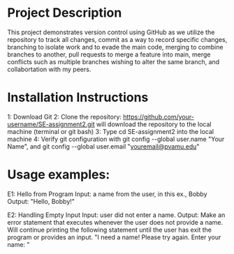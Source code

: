 # Project Description
This project demonstrates version control using GitHub as we utilize the repository to track all changes, commit as a way to record specific changes, branching to isolate work and to evade the main code, merging to combine branches to another, pull requests to merge a feature into main, merge conflicts such as multiple branches wishing to alter the same branch, and collabortation with my peers.

# Installation Instructions
1: Download Git
2: Clone the repository: https://github.com/your-username/SE-assignment2.git will download the repository to the local machine (terminal or git bash)
3: Type cd SE-assignment2 into the local machine
4: Verify git configuration with git config --global user.name "Your Name", and git config --global user.email "youremail@pvamu.edu"

# Usage examples:
E1: Hello from Program
Input: a name from the user, in this ex., Bobby
Output: "Hello, Bobby!"

E2: Handling Empty Input
Input: user did not enter a name.
Output: Make an error statement that executes whenever the user does not provide a name. Will continue printing the following statement until the user has exit the program or provides an input. "I need a name! Please try again. Enter your name: "
